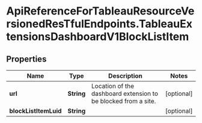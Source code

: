 # ApiReferenceForTableauResourceVersionedResTfulEndpoints.TableauExtensionsDashboardV1BlockListItem

## Properties

Name | Type | Description | Notes
------------ | ------------- | ------------- | -------------
**url** | **String** | Location of the dashboard extension to be blocked from a site. | [optional] 
**blockListItemLuid** | **String** |  | [optional] 


